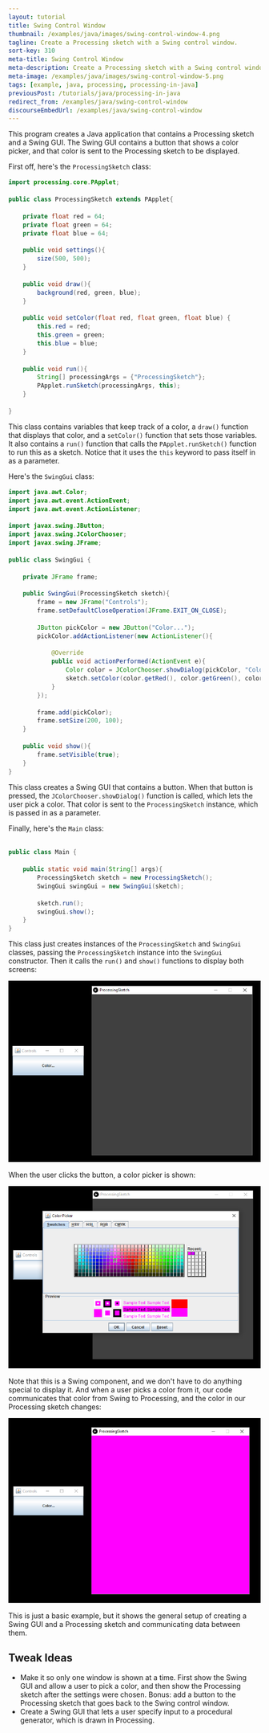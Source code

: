 ```yaml
---
layout: tutorial
title: Swing Control Window
thumbnail: /examples/java/images/swing-control-window-4.png
tagline: Create a Processing sketch with a Swing control window.
sort-key: 310
meta-title: Swing Control Window
meta-description: Create a Processing sketch with a Swing control window.
meta-image: /examples/java/images/swing-control-window-5.png
tags: [example, java, processing, processing-in-java]
previousPost: /tutorials/java/processing-in-java
redirect_from: /examples/java/swing-control-window
discourseEmbedUrl: /examples/java/swing-control-window
---
```


This program creates a Java application that contains a Processing sketch and a Swing GUI. The Swing GUI contains a button that shows a color picker, and that color is sent to the Processing sketch to be displayed.

First off, here's the `ProcessingSketch` class:

```java
import processing.core.PApplet;

public class ProcessingSketch extends PApplet{

	private float red = 64;
	private float green = 64;
	private float blue = 64;

	public void settings(){
		size(500, 500);
	}

	public void draw(){
		background(red, green, blue);
	}

	public void setColor(float red, float green, float blue) {
		this.red = red;
		this.green = green;
		this.blue = blue;
	}

	public void run(){
		String[] processingArgs = {"ProcessingSketch"};
		PApplet.runSketch(processingArgs, this);
	}

}
```

This class contains variables that keep track of a color, a `draw()` function that displays that color, and a `setColor()` function that sets those variables. It also contains a `run()` function that calls the `PApplet.runSketch()` function to run this as a sketch. Notice that it uses the `this` keyword to pass itself in as a parameter.

Here's the `SwingGui` class:

```java
import java.awt.Color;
import java.awt.event.ActionEvent;
import java.awt.event.ActionListener;

import javax.swing.JButton;
import javax.swing.JColorChooser;
import javax.swing.JFrame;

public class SwingGui {

	private JFrame frame;

	public SwingGui(ProcessingSketch sketch){
		frame = new JFrame("Controls");
		frame.setDefaultCloseOperation(JFrame.EXIT_ON_CLOSE);

		JButton pickColor = new JButton("Color...");
		pickColor.addActionListener(new ActionListener(){

			@Override
			public void actionPerformed(ActionEvent e){
				Color color = JColorChooser.showDialog(pickColor, "Color Picker", Color.RED);
				sketch.setColor(color.getRed(), color.getGreen(), color.getBlue());
			}
		});

		frame.add(pickColor);
		frame.setSize(200, 100);
	}

	public void show(){
		frame.setVisible(true);
	}
}
```

This class creates a Swing GUI that contains a button. When that button is pressed, the `JColorChooser.showDialog()` function is called, which lets the user pick a color. That color is sent to the `ProcessingSketch` instance, which is passed in as a parameter.

Finally, here's the `Main` class:

```java

public class Main {

	public static void main(String[] args){
		ProcessingSketch sketch = new ProcessingSketch();
		SwingGui swingGui = new SwingGui(sketch);

		sketch.run();
		swingGui.show();
	}
}
```

This class just creates instances of the `ProcessingSketch` and `SwingGui` classes, passing the `ProcessingSketch` instance into the `SwingGui` constructor. Then it calls the `run()` and `show()` functions to display both screens:

![Processing sketch and Swing control window](/examples/java/images/swing-control-window-1.png)

When the user clicks the button, a color picker is shown:

![color picker](/examples/java/images/swing-control-window-2.png)

Note that this is a Swing component, and we don't have to do anything special to display it. And when a user picks a color from it, our code communicates that color from Swing to Processing, and the color in our Processing sketch changes:

![pink Processing sketch](/examples/java/images/swing-control-window-3.png)

This is just a basic example, but it shows the general setup of creating a Swing GUI and a Processing sketch and communicating data between them.

## Tweak Ideas

- Make it so only one window is shown at a time. First show the Swing GUI and allow a user to pick a color, and then show the Processing sketch after the settings were chosen. Bonus: add a button to the Processing sketch that goes back to the Swing control window.
- Create a Swing GUI that lets a user specify input to a procedural generator, which is drawn in Processing.
